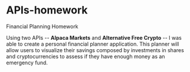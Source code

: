 # APIs-homework
Financial Planning Homework

Using two APIs -- **Alpaca Markets** and **Alternative Free Crypto** -- I was able to create a personal financial planner application. This planner will allow users to visualize their savings composed by investments in shares and cryptocurrencies to assess if they have enough money as an emergency fund.
